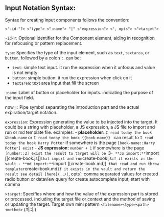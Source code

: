 
## Input Notation Syntax:
Syntax for creating input components follows the convention:

`<"-id-"?> <"type"> <":name"> "|" <"expression"> <", opts"> <">target">`

`-id-?`: Optional identifier for the Component element, aiding in recognition for refocusing or pattern replacement.

`type`: Specifies the type of the input element, such as `text`, `textarea`, or `button`, followed by a colon `:`.
can be:
- `text`: simple text input. it run the expression when it unfocus and value is not empty
- `button`: simple button. it run the expression when click on it
- `textarea`: text area input that fill the screen

`:name`:  Label of button or placeholder for inputs. indicating the purpose of the input field.

now `|`: Pipe symbol separating the introduction part and the actual expiration/target notation.

`expression`: Expression generating the value to be injected into the target. It could be a string with placeholder, a JS expression, a JS file to import and run or md template file.
	examples:
	- **placeholder:** `I read today the book &book-name` or `I read today the book {{book-name}} ` can result to `I read today the book Harry Potter` if somewhere is the page
	`[book-name::Harry Potter] exist`
	- **JS expression:** `number + 1` if somewhere is the page `[number::2] exist the result to target will be `3`
	- **JS import:** `import [[create-book.js]]` that import and run `create-book.js` if it exists in the vault
	- **md import:** `import [[create-book.md]]`  that read and run throw templater `create-book.md` if it exists in the vault and return the result
 see detail [here](../)
`, opts`: comma separated values for created radio button or dataview query for  create autocomplete input, start with comma

`>target`: Specifies where and how the value of the expression part is stored or processed. including the target file or context and the method of saving or updating the target.
Target own mini pattern
`<filename><type><path> <method>`
(#|::|:)

